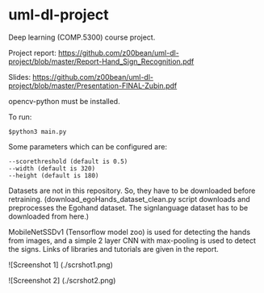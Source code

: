 # uml-dl-project
Deep learning (COMP.5300) course project.

Project report: https://github.com/z00bean/uml-dl-project/blob/master/Report-Hand_Sign_Recognition.pdf

Slides: https://github.com/z00bean/uml-dl-project/blob/master/Presentation-FINAL-Zubin.pdf

opencv-python must be installed.

 
To run: 

    $python3 main.py

Some parameters which can be configured are:

    --scorethreshold (default is 0.5)
    --width (default is 320)
    --height (default is 180)
    
Datasets are not in this repository. So, they have to be downloaded before retraining.
(download_egoHands_dataset_clean.py script downloads and preprocesses the Egohand dataset. The signlanguage dataset has to be downloaded from here.)

MobileNetSSDv1 (Tensorflow model zoo) is used for detecting the hands from images, and a simple 2 layer CNN with max-pooling is used to detect the signs. Links of libraries and tutorials are given in the report.

![Screenshot 1]
(./scrshot1.png)

![Screenshot 2]
(./scrshot2.png)
